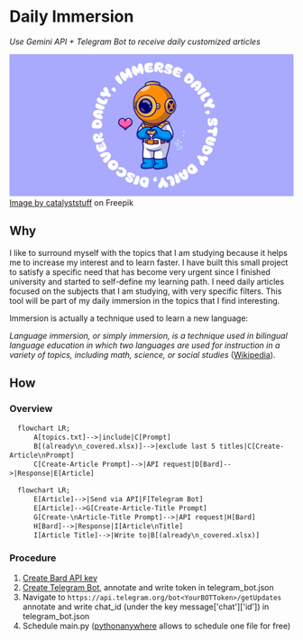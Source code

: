 # Daily Immersion
*Use Gemini API + Telegram Bot to receive daily customized articles*


![Immerse Daily!](Visuals/Daily-Immersion-Cover.jpg)
<a href="https://www.freepik.com/free-vector/cute-diver-love-heart-sign-cartoon-vector-icon-illustration-science-holiday-icon-isolated-flat_152549271.htm#query=diver&position=0&from_view=keyword&track=sph&uuid=ac7bba2b-8e25-4dff-8228-dc76cd36c66d">Image by catalyststuff</a> on Freepik
## Why
I like to surround myself with the topics that I am studying because it helps me to increase my interest and to learn faster. I have built this small project to satisfy a specific need that has become very urgent since I finished
university and started to self-define my learning path. I need daily articles focused on the subjects that I am studying, with very specific filters. This tool will be part of my daily immersion in the topics that I find interesting.

Immersion is actually a technique used to learn a new language:

*Language immersion, or simply immersion, is a technique used in bilingual language education in which two languages are used for instruction in a variety of topics, including math, science, or social studies* ([Wikipedia](https://en.wikipedia.org/wiki/Language_immersion)).

## How
### Overview
```mermaid
  flowchart LR;
      A[topics.txt]-->|include|C[Prompt]
      B[(already\n_covered.xlsx)]-->|exclude last 5 titles|C[Create-Article\nPrompt]
      C[Create-Article Prompt]-->|API request|D[Bard]-->|Response|E[Article]
```
```mermaid
  flowchart LR;
      E[Article]-->|Send via API|F[Telegram Bot]
      E[Article]-->G[Create-Article-Title Prompt]
      G[Create-\nArticle-Title Prompt]-->|API request|H[Bard]
      H[Bard]-->|Response|I[Article\nTitle]
      I[Article Title]-->|Write to|B[(already\n_covered.xlsx)]
```

### Procedure
1. [Create Bard API key]()
2. [Create Telegram Bot](https://www.directual.com/lesson-library/how-to-create-a-telegram-bot), annotate and write token in telegram_bot.json
3. Navigate to `https://api.telegram.org/bot<YourBOTToken>/getUpdates` annotate and write chat_id (under the key message['chat']['id']) in telegram_bot.json
4. Schedule main.py ([pythonanywhere](https://www.pythonanywhere.com) allows to schedule one file for free)
